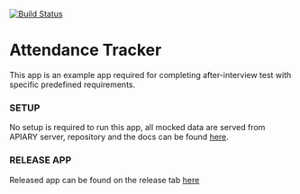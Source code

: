 [![Build Status](https://travis-ci.org/khrlimam/Track-Attendance-Prototype.svg?branch=master)](https://travis-ci.org/khrlimam/Track-Attendance-Prototype)

# Attendance Tracker
This app is an example app required for completing after-interview test with specific predefined requirements.

### SETUP
No setup is required to run this app, all mocked data are served from APIARY server, repository and the docs can be found [here](https://github.com/khrlimam/attendance-tracker-mock-data).

### RELEASE APP
Released app can be found on the release tab [here](https://github.com/khrlimam/Track-Attendance-Prototype/releases/tag/first-release)

